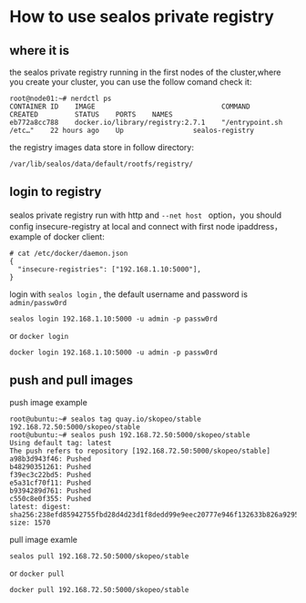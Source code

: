 # How to use sealos private registry

## where it is

the sealos private registry running in the first nodes of the cluster,where you create your cluster, you can use the follow comand check it:

```
root@node01:~# nerdctl ps
CONTAINER ID    IMAGE                               COMMAND                   CREATED         STATUS    PORTS    NAMES
eb772a8cc788    docker.io/library/registry:2.7.1    "/entrypoint.sh /etc…"    22 hours ago    Up                 sealos-registry 
```

the registry images data store in  follow directory:

```
/var/lib/sealos/data/default/rootfs/registry/
```

## login to registry

sealos private registry run with http and `--net host ` option，you should config insecure-registry at local and connect with first node ipaddress，example of docker client:

```
# cat /etc/docker/daemon.json 
{
  "insecure-registries": ["192.168.1.10:5000"],
}
```

login with `sealos login` , the default username and password is `admin/passw0rd`

```
sealos login 192.168.1.10:5000 -u admin -p passw0rd
```

or `docker login`

```
docker login 192.168.1.10:5000 -u admin -p passw0rd 
```

## push and pull images

push image example
```
root@ubuntu:~# sealos tag quay.io/skopeo/stable 192.168.72.50:5000/skopeo/stable
root@ubuntu:~# sealos push 192.168.72.50:5000/skopeo/stable
Using default tag: latest
The push refers to repository [192.168.72.50:5000/skopeo/stable]
a98b3d943f46: Pushed 
b48290351261: Pushed 
f39ec3c22bd5: Pushed 
e5a31cf70f11: Pushed 
b9394289d761: Pushed 
c550c8e0f355: Pushed 
latest: digest: sha256:238efd85942755fbd28d4d23d1f8dedd99e9eec20777e946f132633b826a9295 size: 1570
```

pull image examle

```
sealos pull 192.168.72.50:5000/skopeo/stable
```

or `docker pull`

```
docker pull 192.168.72.50:5000/skopeo/stable
```
